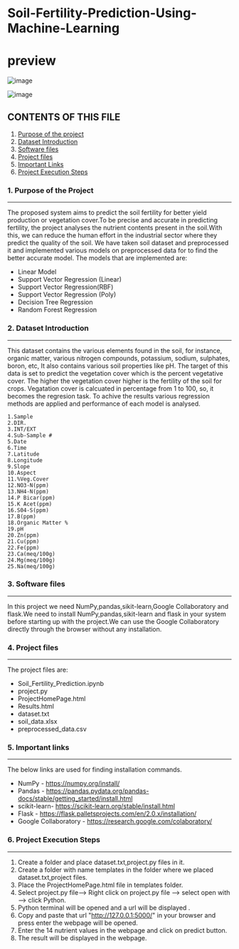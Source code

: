 # Soil-Fertility-Prediction-Using-Machine-Learning
# preview
![image](https://github.com/user-attachments/assets/c5f6509a-6b17-4901-bcd7-891546a8d0e3)

![image](https://github.com/user-attachments/assets/7c95c7d3-26ef-4ca6-8110-f7e932a7eebc)



## CONTENTS OF THIS FILE
1. [Purpose of the project](#purpose-of-the-project)
2. [Dataset Introduction](#dataset-introduction)
3. [Software files](#software-files)
4. [Project files](#project-files)
5. [Important Links](#important-links)
6. [Project Execution Steps](#project-execution-steps)

### 1. Purpose of the Project
***
The proposed system aims to predict the soil fertility for better yield production or vegetation cover.To be precise and accurate in predicting fertility, the project analyses the nutrient contents present in the soil.With this, we can reduce the human effort in the industrial sector where they predict the quality of the soil.
We have taken soil dataset and preprocessed it and implemented various models on preprocessed data for to find the better accurate model. The models that are implemented are:
* Linear Model
* Support Vector Regression (Linear)
* Support Vector Regression(RBF)
* Support Vector Regression (Poly)
* Decision Tree Regression
* Random Forest Regression

### 2. Dataset Introduction
***
This dataset contains the various elements found in the soil, for instance, organic matter, various nitrogen compounds, potassium, sodium, sulphates, boron, etc, It also contains various soil properties like pH. The target of this data is set to predict the vegetation cover which is the percent vegetative cover. The higher the vegetation cover higher is the fertility of the soil for crops.
Vegatation cover is calcuated in percentage from 1 to 100, so, it becomes the regresion task. To achive the results various regression methods are applied and performance of each model is analysed.

	1.Sample
	2.DIR.
	3.INT/EXT
	4.Sub-Sample #
	5.Date
	6.Time
	7.Latitude
	8.Longitude
	9.Slope
	10.Aspect
	11.%Veg.Cover
	12.NO3-N(ppm)
	13.NH4-N(ppm)
	14.P Bicar(ppm)
	15.K Acet(ppm)
	16.S04-S(ppm)
	17.B(ppm)
	18.Organic Matter %
	19.pH
	20.Zn(ppm)
	21.Cu(ppm)
	22.Fe(ppm)
	23.Ca(meq/100g)
	24.Mg(meq/100g)
	25.Na(meq/100g)

### 3. Software files
***
In this project we need NumPy,pandas,sikit-learn,Google Collaboratory and flask.We need to install NumPy,pandas,sikit-learn and flask in your system before starting up with the project.We can use the Google Collaboratory directly through the browser without any installation.

### 4. Project files
***
The project files are:
* Soil_Fertility_Prediction.ipynb
* project.py
* ProjectHomePage.html
* Results.html
* dataset.txt
* soil_data.xlsx
* preprocessed_data.csv

### 5. Important links
***
The below links are used for finding installation commands.
* NumPy - https://numpy.org/install/
* Pandas - https://pandas.pydata.org/pandas-docs/stable/getting_started/install.html
* scikit-learn- https://scikit-learn.org/stable/install.html
* Flask - https://flask.palletsprojects.com/en/2.0.x/installation/
* Google Collaboratory - https://research.google.com/colaboratory/

### 6. Project Execution Steps
***
   1. Create a folder and place dataset.txt,project.py files in it.
   2. Create a folder with name templates in the folder where we placed dataset.txt,project files.
   3. Place the ProjectHomePage.html file in templates folder.
   4. Select project.py file--> Right click on project.py file --> select open with --> click Python.
   5. Python terminal will be opened and a url will be displayed .
   6. Copy and paste that url "http://127.0.0.1:5000/" in your browser and press enter the webpage will be opened.
   7. Enter the 14 nutrient values in the webpage and click on predict button.
   8. The result will be displayed in the webpage.
